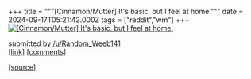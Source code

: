 +++
title = """[Cinnamon/Mutter] It's basic, but I feel at home."""
date = 2024-09-17T05:21:42.000Z
tags = ["reddit","wm"]
+++
[![[Cinnamon/Mutter] It's basic, but I feel at home.](https://preview.redd.it/2obj7ug11bpd1.png?width=640&crop=smart&auto=webp&s=27d5bfc0a9c70abf0dc17cb393f6332e875b10f3 "[Cinnamon/Mutter] It's basic, but I feel at home.")](https://www.reddit.com/r/unixporn/comments/1fiquou/cinnamonmutter_its_basic_but_i_feel_at_home/)

submitted by [/u/Random\_Weeb141](https://www.reddit.com/user/Random_Weeb141)  
[\[link\]](https://i.redd.it/2obj7ug11bpd1.png) [\[comments\]](https://www.reddit.com/r/unixporn/comments/1fiquou/cinnamonmutter_its_basic_but_i_feel_at_home/)

[[source]](https://www.reddit.com/r/unixporn/comments/1fiquou/cinnamonmutter_its_basic_but_i_feel_at_home/)
